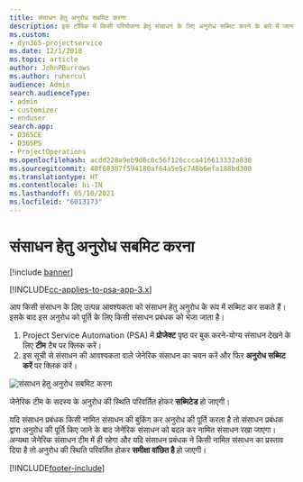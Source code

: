 ```yaml
---
title: संसाधन हेतु अनुरोध सबमिट करना
description: इस टॉपिक में किसी परियोजना हेतु संसाधन के लिए अनुरोध सब्मिट करने के बारे में जानकारी प्रदान की गई है।
ms.custom:
- dyn365-projectservice
ms.date: 12/1/2018
ms.topic: article
author: JohnPBurrows
ms.author: ruhercul
audience: Admin
search.audienceType:
- admin
- customizer
- enduser
search.app:
- D365CE
- D365PS
- ProjectOperations
ms.openlocfilehash: acdd228a9eb9d6c6c56f126ccca416613332a838
ms.sourcegitcommit: 40f68387f594180af64a5e5c748b6efa188bd300
ms.translationtype: HT
ms.contentlocale: hi-IN
ms.lasthandoff: 05/10/2021
ms.locfileid: "6013173"
---
```

# <a name="submitting-a-resource-request"></a>संसाधन हेतु अनुरोध सबमिट करना

[!include [banner](../includes/psa-now-project-operations.md)]

[!INCLUDE[cc-applies-to-psa-app-3.x](../includes/cc-applies-to-psa-app-3x.md)]

आप किसी संसाधन के लिए उत्पन्न आवश्यकता को संसाधन हेतु अनुरोध के रूप में सब्मिट कर सकते हैं। इसके बाद इस अनुरोध को पूर्ति के लिए किसी संसाधन प्रबंधक को भेजा जाता है।

1. Project Service Automation (PSA) में **प्रोजेक्ट** पृष्ठ पर बुक करने-योग्य संसाधन देखने के लिए **टीम** टैब पर क्लिक करें। 
2. इस सूची से संसाधन की आवश्यकता वाले जेनेरिक संसाधन का चयन करें और फिर **अनुरोध सब्मिट करें** पर क्लिक करें।

![संसाधन हेतु अनुरोध सबमिट करना](media/RM-how-to-18.png)

जेनेरिक टीम के सदस्य के अनुरोध की स्थिति परिवर्तित होकर **सब्मिटेड** हो जाएगी।

यदि संसाधन प्रबंधक किसी नामित संसाधन की बुकिंग कर अनुरोध की पूर्ति करता है तो संसाधन प्रबंधक द्वारा अनुरोध की पूर्ति किए जाने के बाद जेनेरिक संसाधन को बदल कर नामित संसाधन रखा जाएगा। अन्यथा जेनेरिक संसाधन टीम में ही रहेगा और यदि संसाधन प्रबंधक ने किसी नामित संसाधन का प्रस्ताव दिया है तो अनुरोध की स्थिति परिवर्तित होकर **समीक्षा वांछित है** हो जाएगी।


[!INCLUDE[footer-include](../includes/footer-banner.md)]